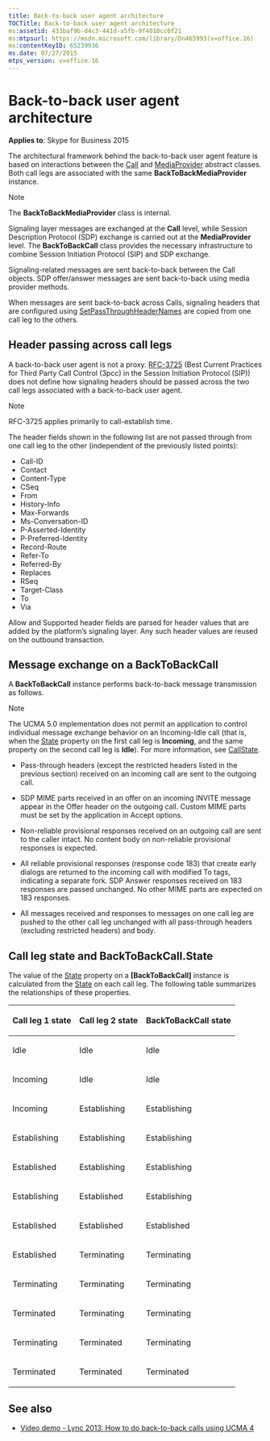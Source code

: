 ```yaml
---
title: Back-to-back user agent architecture
TOCTitle: Back-to-back user agent architecture
ms:assetid: 433baf9b-d4c3-441d-a5fb-9f4010cc0f21
ms:mtpsurl: https://msdn.microsoft.com/library/Dn465993(v=office.16)
ms:contentKeyID: 65239936
ms.date: 07/27/2015
mtps_version: v=office.16
---
```


# Back-to-back user agent architecture

**Applies to**: Skype for Business 2015

The architectural framework behind the back-to-back user agent feature is based on interactions between the [Call](/dotnet/api/microsoft.rtc.collaboration.call) and [MediaProvider](/dotnet/api/microsoft.rtc.collaboration.componentmodel.mediaprovider) abstract classes. Both call legs are associated with the same **BackToBackMediaProvider** instance.

> [!NOTE]
> The **BackToBackMediaProvider** class is internal.

Signaling layer messages are exchanged at the **Call** level, while Session Description Protocol (SDP) exchange is carried out at the **MediaProvider** level. The **BackToBackCall** class provides the necessary infrastructure to combine Session Initiation Protocol (SIP) and SDP exchange.

Signaling-related messages are sent back-to-back between the Call objects. SDP offer/answer messages are sent back-to-back using media provider methods.

When messages are sent back-to-back across Calls, signaling headers that are configured using [SetPassThroughHeaderNames](https://msdn.microsoft.com/library/hh384137\(v=office.16\)) are copied from one call leg to the others.

## Header passing across call legs

A back-to-back user agent is not a proxy. [RFC-3725](https://www.rfc-editor.org/rfc/rfc3725.txt) (Best Current Practices for Third Party Call Control (3pcc) in the Session Initiation Protocol (SIP)) does not define how signaling headers should be passed across the two call legs associated with a back-to-back user agent.

> [!NOTE]
> RFC-3725 applies primarily to call-establish time.

The header fields shown in the following list are not passed through from one call leg to the other (independent of the previously listed points):

- Call-ID
- Contact
- Content-Type
- CSeq
- From
- History-Info
- Max-Forwards
- Ms-Conversation-ID
- P-Asserted-Identity
- P-Preferred-Identity
- Record-Route
- Refer-To
- Referred-By
- Replaces
- RSeq
- Target-Class
- To
- Via

Allow and Supported header fields are parsed for header values that are added by the platform’s signaling layer. Any such header values are reused on the outbound transaction.

## Message exchange on a BackToBackCall

A **BackToBackCall** instance performs back-to-back message transmission as follows.

> [!NOTE]
> The UCMA 5.0 implementation does not permit an application to control individual message exchange behavior on an Incoming-Idle call (that is, when the [State](https://msdn.microsoft.com/library/hh381151(v=office.16)) property on the first call leg is **Incoming**, and the same property on the second call leg is **Idle**). For more information, see [CallState](https://msdn.microsoft.com/library/hh366023(v=office.16)).

- Pass-through headers (except the restricted headers listed in the previous section) received on an incoming call are sent to the outgoing call.

- SDP MIME parts received in an offer on an incoming INVITE message appear in the Offer header on the outgoing call. Custom MIME parts must be set by the application in Accept options.

- Non-reliable provisional responses received on an outgoing call are sent to the caller intact. No content body on non-reliable provisional responses is expected.

- All reliable provisional responses (response code 183) that create early dialogs are returned to the incoming call with modified To tags, indicating a separate fork. SDP Answer responses received on 183 responses are passed unchanged. No other MIME parts are expected on 183 responses.

- All messages received and responses to messages on one call leg are pushed to the other call leg unchanged with all pass-through headers (excluding restricted headers) and body.


## Call leg state and BackToBackCall.State

The value of the [State](https://msdn.microsoft.com/library/hh383563\(v=office.16\)) property on a **\[BackToBackCall\]** instance is calculated from the [State](https://msdn.microsoft.com/library/hh381151\(v=office.16\)) on each call leg. The following table summarizes the relationships of these properties.

<table>
<colgroup>
<col />
<col />
<col />
</colgroup>
<thead>
<tr class="header">
<th><p>Call leg 1 state</p></th>
<th><p>Call leg 2 state</p></th>
<th><p>BackToBackCall state</p></th>
</tr>
</thead>
<tbody>
<tr class="odd">
<td><p>Idle</p></td>
<td><p>Idle</p></td>
<td><p>Idle</p></td>
</tr>
<tr class="even">
<td><p>Incoming</p></td>
<td><p>Idle</p></td>
<td><p>Idle</p></td>
</tr>
<tr class="odd">
<td><p>Incoming</p></td>
<td><p>Establishing</p></td>
<td><p>Establishing</p></td>
</tr>
<tr class="even">
<td><p>Establishing</p></td>
<td><p>Establishing</p></td>
<td><p>Establishing</p></td>
</tr>
<tr class="odd">
<td><p>Established</p></td>
<td><p>Establishing</p></td>
<td><p>Establishing</p></td>
</tr>
<tr class="even">
<td><p>Establishing</p></td>
<td><p>Established</p></td>
<td><p>Establishing</p></td>
</tr>
<tr class="odd">
<td><p>Established</p></td>
<td><p>Established</p></td>
<td><p>Established</p></td>
</tr>
<tr class="even">
<td><p>Established</p></td>
<td><p>Terminating</p></td>
<td><p>Terminating</p></td>
</tr>
<tr class="odd">
<td><p>Terminating</p></td>
<td><p>Terminating</p></td>
<td><p>Terminating</p></td>
</tr>
<tr class="even">
<td><p>Terminated</p></td>
<td><p>Terminating</p></td>
<td><p>Terminating</p></td>
</tr>
<tr class="odd">
<td><p>Terminating</p></td>
<td><p>Terminated</p></td>
<td><p>Terminating</p></td>
</tr>
<tr class="even">
<td><p>Terminated</p></td>
<td><p>Terminated</p></td>
<td><p>Terminated</p></td>
</tr>
</tbody>
</table>


## See also

- [Video demo - Lync 2013: How to do back-to-back calls using UCMA 4](https://channel9.msdn.com/posts/lync-2013-how-to-do-back-to-back-calls-using-ucma-4)

